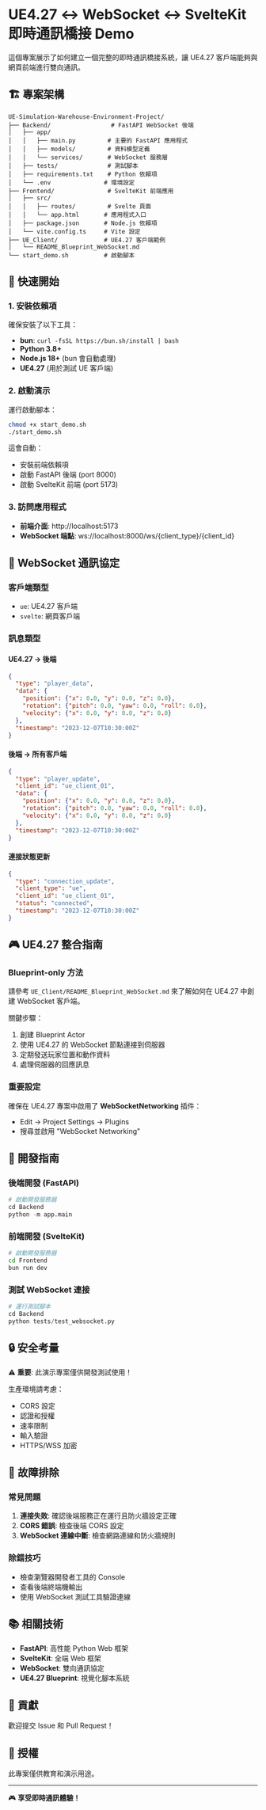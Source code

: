 # UE4.27 ↔ WebSocket ↔ SvelteKit 即時通訊橋接 Demo

這個專案展示了如何建立一個完整的即時通訊橋接系統，讓 UE4.27 客戶端能夠與網頁前端進行雙向通訊。

## 🏗️ 專案架構

```
UE-Simulation-Warehouse-Environment-Project/
├── Backend/                 # FastAPI WebSocket 後端
│   ├── app/
│   │   ├── main.py         # 主要的 FastAPI 應用程式
│   │   ├── models/         # 資料模型定義
│   │   └── services/       # WebSocket 服務層
│   ├── tests/              # 測試腳本
│   ├── requirements.txt    # Python 依賴項
│   └── .env               # 環境設定
├── Frontend/               # SvelteKit 前端應用
│   ├── src/
│   │   ├── routes/         # Svelte 頁面
│   │   └── app.html       # 應用程式入口
│   ├── package.json       # Node.js 依賴項
│   └── vite.config.ts     # Vite 設定
├── UE_Client/             # UE4.27 客戶端範例
│   └── README_Blueprint_WebSocket.md
└── start_demo.sh          # 啟動腳本
```

## 🚀 快速開始

### 1. 安裝依賴項

確保安裝了以下工具：
- **bun**: `curl -fsSL https://bun.sh/install | bash`
- **Python 3.8+**
- **Node.js 18+** (bun 會自動處理)
- **UE4.27** (用於測試 UE 客戶端)

### 2. 啟動演示

運行啟動腳本：
```bash
chmod +x start_demo.sh
./start_demo.sh
```

這會自動：
- 安裝前端依賴項
- 啟動 FastAPI 後端 (port 8000)
- 啟動 SvelteKit 前端 (port 5173)

### 3. 訪問應用程式

- **前端介面**: http://localhost:5173
- **WebSocket 端點**: ws://localhost:8000/ws/{client_type}/{client_id}

## 📡 WebSocket 通訊協定

### 客戶端類型
- `ue`: UE4.27 客戶端
- `svelte`: 網頁客戶端

### 訊息類型

#### UE4.27 → 後端
```json
{
  "type": "player_data",
  "data": {
    "position": {"x": 0.0, "y": 0.0, "z": 0.0},
    "rotation": {"pitch": 0.0, "yaw": 0.0, "roll": 0.0},
    "velocity": {"x": 0.0, "y": 0.0, "z": 0.0}
  },
  "timestamp": "2023-12-07T10:30:00Z"
}
```

#### 後端 → 所有客戶端
```json
{
  "type": "player_update",
  "client_id": "ue_client_01",
  "data": {
    "position": {"x": 0.0, "y": 0.0, "z": 0.0},
    "rotation": {"pitch": 0.0, "yaw": 0.0, "roll": 0.0},
    "velocity": {"x": 0.0, "y": 0.0, "z": 0.0}
  },
  "timestamp": "2023-12-07T10:30:00Z"
}
```

#### 連接狀態更新
```json
{
  "type": "connection_update",
  "client_type": "ue",
  "client_id": "ue_client_01",
  "status": "connected",
  "timestamp": "2023-12-07T10:30:00Z"
}
```

## 🎮 UE4.27 整合指南

### Blueprint-only 方法

請參考 `UE_Client/README_Blueprint_WebSocket.md` 來了解如何在 UE4.27 中創建 WebSocket 客戶端。

關鍵步驟：
1. 創建 Blueprint Actor
2. 使用 UE4.27 的 WebSocket 節點連接到伺服器
3. 定期發送玩家位置和動作資料
4. 處理伺服器的回應訊息

### 重要設定

確保在 UE4.27 專案中啟用了 **WebSocketNetworking** 插件：
- Edit → Project Settings → Plugins
- 搜尋並啟用 "WebSocket Networking"

## 🔧 開發指南

### 後端開發 (FastAPI)

```python
# 啟動開發服務器
cd Backend
python -m app.main
```

### 前端開發 (SvelteKit)

```bash
# 啟動開發服務器
cd Frontend
bun run dev
```

### 測試 WebSocket 連接

```python
# 運行測試腳本
cd Backend
python tests/test_websocket.py
```

## 🔒 安全考量

⚠️ **重要**: 此演示專案僅供開發測試使用！

生產環境請考慮：
- CORS 設定
- 認證和授權
- 速率限制
- 輸入驗證
- HTTPS/WSS 加密

## 🐛 故障排除

### 常見問題

1. **連接失敗**: 確認後端服務正在運行且防火牆設定正確
2. **CORS 錯誤**: 檢查後端 CORS 設定
3. **WebSocket 連線中斷**: 檢查網路連線和防火牆規則

### 除錯技巧

- 檢查瀏覽器開發者工具的 Console
- 查看後端終端機輸出
- 使用 WebSocket 測試工具驗證連線

## 📚 相關技術

- **FastAPI**: 高性能 Python Web 框架
- **SvelteKit**: 全端 Web 框架
- **WebSocket**: 雙向通訊協定
- **UE4.27 Blueprint**: 視覺化腳本系統

## 🤝 貢獻

歡迎提交 Issue 和 Pull Request！

## 📄 授權

此專案僅供教育和演示用途。

---

🎮 **享受即時通訊體驗！**
